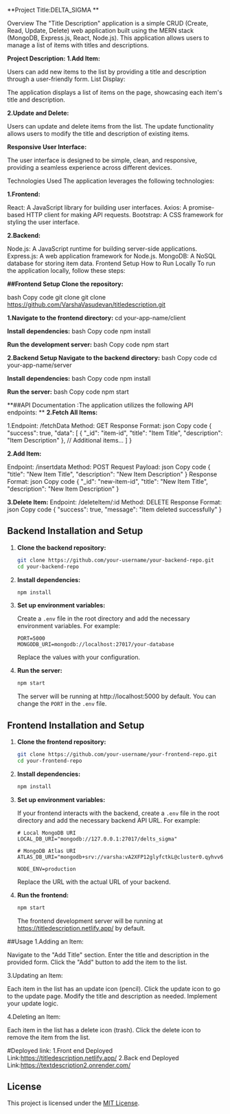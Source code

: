 **Project Title:DELTA_SIGMA **

Overview The "Title Description" application is a simple CRUD (Create, Read, Update, Delete) web application built using the MERN stack (MongoDB, Express.js, React, Node.js). 
This application allows users to manage a list of items with titles and descriptions. 

**Project Description:**
**1.Add Item:**

Users can add new items to the list by providing a title and description through a user-friendly form. List Display:

The application displays a list of items on the page, showcasing each item's title and description.

**2.Update and Delete:**

Users can update and delete items from the list. The update functionality allows users to modify the title and description of existing items. 

**Responsive User Interface:**

The user interface is designed to be simple, clean, and responsive, providing a seamless experience across different devices. 

Technologies Used The application leverages the following technologies:

**1.Frontend:**

React: A JavaScript library for building user interfaces. Axios: A promise-based HTTP client for making API requests. Bootstrap: A CSS framework for styling the user interface.

**2.Backend:**

Node.js: A JavaScript runtime for building server-side applications. Express.js: A web application framework for Node.js. MongoDB: A NoSQL database for storing item data. Frontend Setup How to Run Locally To run the application locally, follow these steps:

**##Frontend Setup Clone the repository:**

bash Copy code 
git clone git clone https://github.com/VarshaVasudevan/titledescription.git

**1.Navigate to the frontend directory:**
cd your-app-name/client 
 
**Install dependencies:**
bash Copy code npm install

**Run the development server:**
bash Copy code npm start 

**2.Backend Setup Navigate to the backend directory:**
bash Copy code cd your-app-name/server 

**Install dependencies:**
bash Copy code npm install 

**Run the server:**
bash Copy code npm start

**##API Documentation :The application utilizes the following API endpoints:
**
**2.Fetch All Items:**

1.Endpoint: /fetchData Method: GET Response Format: json Copy code { "success": true, "data": [ { "_id": "item-id", "title": "Item Title", "description": "Item Description" }, // Additional items... ] }

**2.Add Item:**

Endpoint: /insertdata Method: POST Request Payload: json Copy code { "title": "New Item Title", "description": "New Item Description" } Response Format: json Copy code { "_id": "new-item-id", "title": "New Item Title", "description": "New Item Description" } 

**3.Delete Item:**
Endpoint: /deleteItem/:id Method: DELETE Response Format: json Copy code { "success": true, "message": "Item deleted successfully" }

## Backend Installation and Setup

1. **Clone the backend repository:**

    ```bash
    git clone https://github.com/your-username/your-backend-repo.git
    cd your-backend-repo
    ```

2. **Install dependencies:**

    ```bash
    npm install
    ```

3. **Set up environment variables:**

    Create a `.env` file in the root directory and add the necessary environment variables. For example:

    ```env
    PORT=5000
    MONGODB_URI=mongodb://localhost:27017/your-database
    ```

    Replace the values with your configuration.

4. **Run the server:**

    ```bash
    npm start
    ```

    The server will be running at http://localhost:5000 by default. You can change the `PORT` in the `.env` file.

## Frontend Installation and Setup

1. **Clone the frontend repository:**

    ```bash
    git clone https://github.com/your-username/your-frontend-repo.git
    cd your-frontend-repo
    ```

2. **Install dependencies:**

    ```bash
    npm install
    ```

3. **Set up environment variables:**

    If your frontend interacts with the backend, create a `.env` file in the root directory and add the necessary backend API URL. For example:

    ```env
   # Local MongoDB URI
    LOCAL_DB_URI="mongodb://127.0.0.1:27017/delts_sigma"

    # MongoDB Atlas URI
    ATLAS_DB_URI="mongodb+srv://varsha:vA2XFP12glyfctkL@cluster0.qyhvv6f.mongodb.net/delts_sigma"

    NODE_ENV=production

    ```

    Replace the URL with the actual URL of your backend.

4. **Run the frontend:**

    ```bash
    npm start
    ```

    The frontend development server will be running at https://titledescription.netlify.app/ by default.

##Usage 
1.Adding an Item:

Navigate to the "Add Title" section. Enter the title and description in the provided form. Click the "Add" button to add the item to the list.

3.Updating an Item:

Each item in the list has an update icon (pencil). Click the update icon to go to the update page. Modify the title and description as needed. Implement your update logic.

4.Deleting an Item:

Each item in the list has a delete icon (trash). Click the delete icon to remove the item from the list.

#Deployed link:
1.Front end Deployed Link:https://titledescription.netlify.app/
2.Back end Deployed Link:https://textdescription2.onrender.com/

## License

This project is licensed under the [MIT License](LICENSE).

